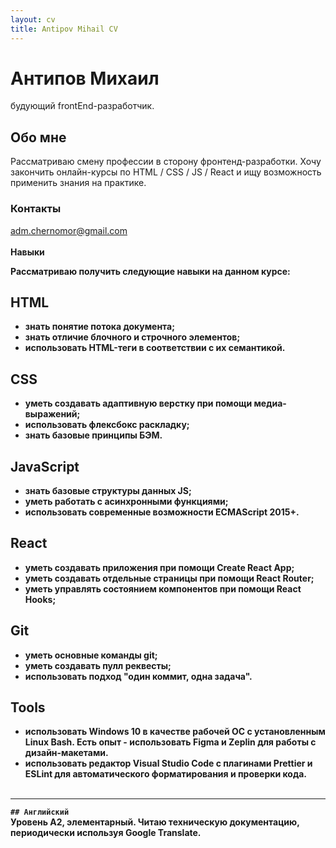```yaml
---
layout: cv
title: Antipov Mihail CV
---
```

# Антипов Михаил
будующий frontEnd-разработчик.

## Обо мне

Рассматриваю смену профессии в сторону фронтенд-разработки. Хочу закончить онлайн-курсы по HTML / CSS / JS / React и ищу возможность применить знания на практике.<br>

### Контакты
<div id="webaddress">
<a href="adm.chernomor@gmail.com">adm.chernomor@gmail.com</a>
</div><br><b

### Навыки

Рассматриваю получить следующие навыки на данном курсе:


## HTML

- знать понятие потока документа;
- знать отличие блочного и строчного элементов;
- использовать HTML-теги в соответствии с их семантикой.

## CSS

- уметь создавать адаптивную верстку при помощи медиа-выражений;
- использовать флексбокс раскладку;
- знать базовые принципы БЭМ.



## JavaScript
- знать базовые структуры данных JS;
- уметь работать с асинхронными функциями;
- использовать современные возможности ECMAScript 2015+.
## React
- уметь создавать приложения при помощи Create React App;
- уметь создавать отдельные страницы при помощи React Router;
- уметь управлять состоянием компонентов при помощи React Hooks;
## Git
- уметь основные команды git;
- уметь создавать пулл реквесты;
- использовать подход "один коммит, одна задача".
## Tools
- использовать Windows 10 в качестве рабочей ОС с установленным Linux Bash. Есть опыт - использовать Figma и Zeplin для работы с дизайн-макетами. 
- использовать редактор Visual Studio Code с плагинами Prettier и ESLint для автоматического форматирования и проверки кода.<br><br>
<hr>

`## Английский`<br>
Уровень A2, элементарный. Читаю техническую документацию, периодически используя Google Translate.
